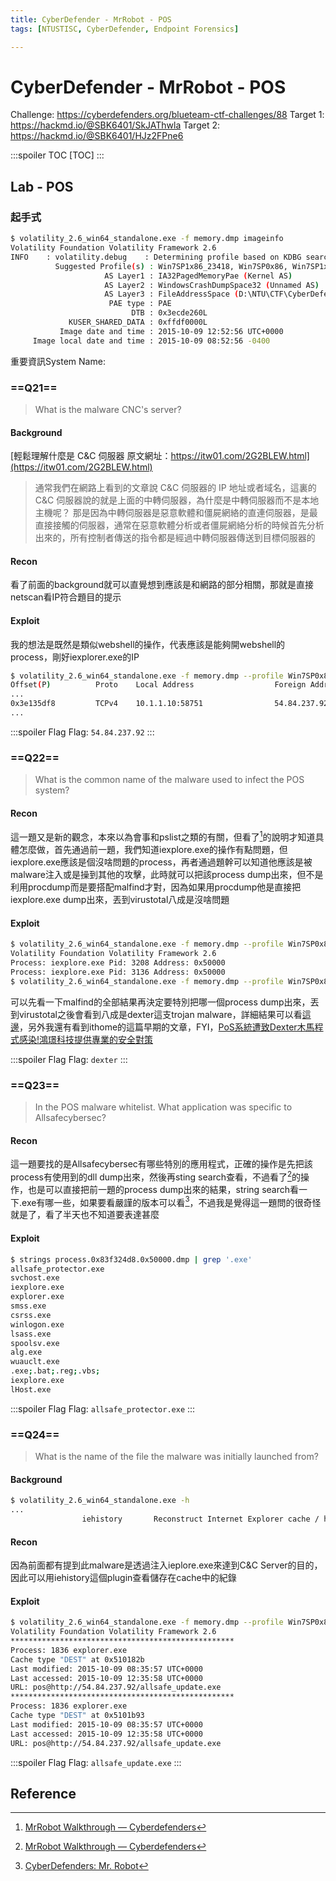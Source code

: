 ```yaml
---
title: CyberDefender - MrRobot - POS
tags: [NTUSTISC, CyberDefender, Endpoint Forensics]

---
```


# CyberDefender - MrRobot - POS
Challenge: https://cyberdefenders.org/blueteam-ctf-challenges/88
Target 1: https://hackmd.io/@SBK6401/SkJAThwla
Target 2: https://hackmd.io/@SBK6401/HJz2FPne6

:::spoiler TOC
[TOC]
:::

## Lab - POS
### 起手式
```bash
$ volatility_2.6_win64_standalone.exe -f memory.dmp imageinfo
Volatility Foundation Volatility Framework 2.6
INFO    : volatility.debug    : Determining profile based on KDBG search...
          Suggested Profile(s) : Win7SP1x86_23418, Win7SP0x86, Win7SP1x86 (Instantiated with WinXPSP2x86)
                     AS Layer1 : IA32PagedMemoryPae (Kernel AS)
                     AS Layer2 : WindowsCrashDumpSpace32 (Unnamed AS)
                     AS Layer3 : FileAddressSpace (D:\NTU\CTF\CyberDefenders\c69-Grrcon2015\pos01\memory.dmp)
                      PAE type : PAE
                           DTB : 0x3ecde260L
             KUSER_SHARED_DATA : 0xffdf0000L
           Image date and time : 2015-10-09 12:52:56 UTC+0000
     Image local date and time : 2015-10-09 08:52:56 -0400
```
重要資訊System Name: 
### ==Q21==
> What is the malware CNC's server?
#### Background
[輕鬆理解什麼是 C&C 伺服器 原文網址：https://itw01.com/2G2BLEW.html](https://itw01.com/2G2BLEW.html)
> 通常我們在網路上看到的文章說 C&C 伺服器的 IP 地址或者域名，這裏的 C&C 伺服器說的就是上面的中轉伺服器，為什麼是中轉伺服器而不是本地主機呢？
> 那是因為中轉伺服器是惡意軟體和僵屍網絡的直連伺服器，是最直接接觸的伺服器，通常在惡意軟體分析或者僵屍網絡分析的時候首先分析出來的，所有控制者傳送的指令都是經過中轉伺服器傳送到目標伺服器的
#### Recon
看了前面的background就可以直覺想到應該是和網路的部分相關，那就是直接netscan看IP符合題目的提示
#### Exploit
我的想法是既然是類似webshell的操作，代表應該是能夠開webshell的process，剛好iexplorer.exe的IP
```bash
$ volatility_2.6_win64_standalone.exe -f memory.dmp --profile Win7SP0x86 netscan
Offset(P)          Proto    Local Address                  Foreign Address      State            Pid      Owner          Created
...
0x3e135df8         TCPv4    10.1.1.10:58751                54.84.237.92:80      CLOSE_WAIT       3208     iexplore.exe
...
```

:::spoiler Flag
Flag: `54.84.237.92`
:::
### ==Q22==
> What is the common name of the malware used to infect the POS system?
#### Recon
這一題又是新的觀念，本來以為會事和pslist之類的有關，但看了[^cyberdefender-mrrobot-wp]的說明才知道具體怎麼做，首先通過前一題，我們知道iexplore.exe的操作有點問題，但iexplore.exe應該是個沒啥問題的process，再者通過題幹可以知道他應該是被malware注入或是操到其他的攻擊，此時就可以把該process dump出來，但不是利用procdump而是要搭配malfind才對，因為如果用procdump他是直接把iexplore.exe dump出來，丟到virustotal八成是沒啥問題
#### Exploit
```bash
$ volatility_2.6_win64_standalone.exe -f memory.dmp --profile Win7SP0x86 malfind | findstr iexplore
Volatility Foundation Volatility Framework 2.6
Process: iexplore.exe Pid: 3208 Address: 0x50000
Process: iexplore.exe Pid: 3136 Address: 0x50000
$ volatility_2.6_win64_standalone.exe -f memory.dmp --profile Win7SP0x86 malfind --pid 3208 -D .\output
```
可以先看一下malfind的全部結果再決定要特別把哪一個process dump出來，丟到virustotal之後會看到八成是dexter這支trojan malware，詳細結果可以看[這邊](https://www.virustotal.com/gui/file/bf067ffc68f3f1c23bc3402e4494d83e738cc6e158c4f57176b4f5def412e056)，另外我還有看到ithome的這篇早期的文章，FYI，[PoS系統遭致Dexter木馬程式感染!鴻璟科技提供專業的安全對策](https://www.ithome.com.tw/pr/78499)

:::spoiler Flag
Flag: `dexter`
:::
### ==Q23==
> In the POS malware whitelist. What application was specific to Allsafecybersec?
#### Recon
這一題要找的是Allsafecybersec有哪些特別的應用程式，正確的操作是先把該process有使用到的dll dump出來，然後再sting search查看，不過看了[^cyberdefender-mrrobot-wp]的操作，也是可以直接把前一題的process dump出來的結果，string search看一下.exe有哪一些，如果要看嚴謹的版本可以看[^cyberdefender-mrrobot-wp2]，不過我是覺得這一題問的很奇怪就是了，看了半天也不知道要表達甚麼
#### Exploit
```bash
$ strings process.0x83f324d8.0x50000.dmp | grep '.exe'
allsafe_protector.exe
svchost.exe
iexplore.exe
explorer.exe
smss.exe
csrss.exe
winlogon.exe
lsass.exe
spoolsv.exe
alg.exe
wuauclt.exe
.exe;.bat;.reg;.vbs;
iexplore.exe
lHost.exe
```

:::spoiler Flag
Flag: `allsafe_protector.exe`
:::
### ==Q24==
> What is the name of the file the malware was initially launched from?
#### Background
```bash
$ volatility_2.6_win64_standalone.exe -h
...
                iehistory       Reconstruct Internet Explorer cache / history
```
#### Recon
因為前面都有提到此malware是透過注入ieplore.exe來達到C&C Server的目的，因此可以用iehistory這個plugin查看儲存在cache中的紀錄
#### Exploit
```bash
$ volatility_2.6_win64_standalone.exe -f memory.dmp --profile Win7SP0x86 iehistory
Volatility Foundation Volatility Framework 2.6
**************************************************
Process: 1836 explorer.exe
Cache type "DEST" at 0x510182b
Last modified: 2015-10-09 08:35:57 UTC+0000
Last accessed: 2015-10-09 12:35:58 UTC+0000
URL: pos@http://54.84.237.92/allsafe_update.exe
**************************************************
Process: 1836 explorer.exe
Cache type "DEST" at 0x5101b93
Last modified: 2015-10-09 08:35:57 UTC+0000
Last accessed: 2015-10-09 12:35:58 UTC+0000
URL: pos@http://54.84.237.92/allsafe_update.exe
```

:::spoiler Flag
Flag: `allsafe_update.exe`
:::
## Reference
[^cyberdefender-mrrobot-wp]:[MrRobot Walkthrough — Cyberdefenders](https://responderj01.medium.com/mrrobot-walkthrough-cyberdefenders-7694e3120897)
[^cyberdefender-mrrobot-wp2]:[CyberDefenders: Mr. Robot](https://beginninghacking.net/2022/05/20/cyberdefenders-mr-robot/)